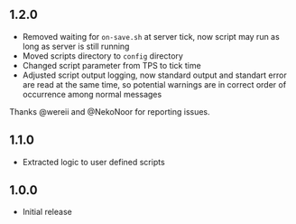 ## 1.2.0
- Removed waiting for `on-save.sh` at server tick, now script may run as long as server is still running
- Moved scripts directory to `config` directory
- Changed script parameter from TPS to tick time
- Adjusted script output logging, now standard output and standart error are read at the same time, so potential warnings are in correct order of occurrence among normal messages

Thanks @wereii and @NekoNoor for reporting issues. 
## 1.1.0
- Extracted logic to user defined scripts
## 1.0.0
- Initial release